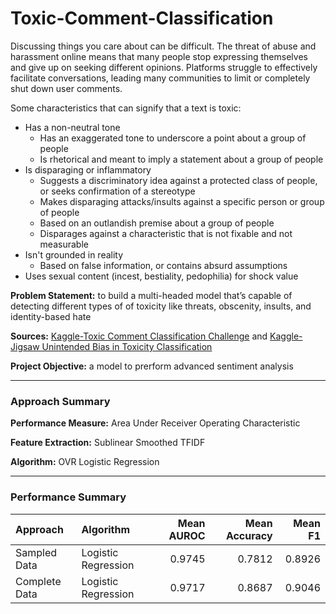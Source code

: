 # Toxic-Comment-Classification

Discussing things you care about can be difficult. The threat of abuse and harassment online means that many people stop expressing themselves and give up on seeking different opinions. Platforms struggle to effectively facilitate conversations, leading many communities to limit or completely shut down user comments.

Some characteristics that can signify that a text is toxic:

* Has a non-neutral tone
  * Has an exaggerated tone to underscore a point about a group of people
  * Is rhetorical and meant to imply a statement about a group of people
* Is disparaging or inflammatory
  * Suggests a discriminatory idea against a protected class of people, or seeks confirmation of a stereotype
  * Makes disparaging attacks/insults against a specific person or group of people
  * Based on an outlandish premise about a group of people
  * Disparages against a characteristic that is not fixable and not measurable
* Isn't grounded in reality
  * Based on false information, or contains absurd assumptions
* Uses sexual content (incest, bestiality, pedophilia) for shock value

**Problem Statement:** to build a multi-headed model that’s capable of detecting different types of of toxicity like threats, obscenity, insults, and identity-based hate

**Sources:** [Kaggle-Toxic Comment Classification Challenge](https://www.kaggle.com/c/jigsaw-toxic-comment-classification-challenge/) and [Kaggle-Jigsaw Unintended Bias in Toxicity Classification](https://www.kaggle.com/c/jigsaw-unintended-bias-in-toxicity-classification/)

**Project Objective:** a model to prerform advanced sentiment analysis

___

### Approach Summary

**Performance Measure:** Area Under Receiver Operating Characteristic

**Feature Extraction:** Sublinear Smoothed TFIDF

**Algorithm:** OVR Logistic Regression

___

### Performance Summary

Approach | Algorithm | Mean AUROC | Mean Accuracy | Mean F1
:---|:---|---:|---:|---:
Sampled Data | Logistic Regression | 0.9745 | 0.7812 | 0.8926
Complete Data | Logistic Regression | 0.9717 | 0.8687 | 0.9046
